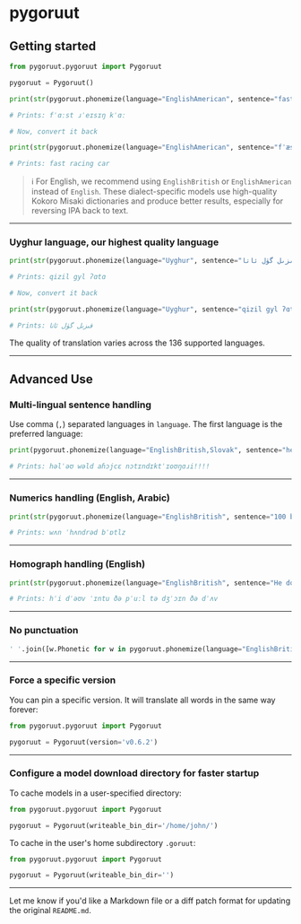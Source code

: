 # pygoruut

## Getting started

```python
from pygoruut.pygoruut import Pygoruut

pygoruut = Pygoruut()

print(str(pygoruut.phonemize(language="EnglishAmerican", sentence="fast racing car")))

# Prints: fˈɑːst ɹˈeɪsɪŋ kˈɑː

# Now, convert it back

print(str(pygoruut.phonemize(language="EnglishAmerican", sentence="fˈæst ɹˈeɪsɪŋ kˈɑɹ", is_reverse=True)))

# Prints: fast racing car
```

> ℹ️ For English, we recommend using `EnglishBritish` or `EnglishAmerican` instead of `English`. These dialect-specific models use high-quality Kokoro Misaki dictionaries and produce better results, especially for reversing IPA back to text.

---

### Uyghur language, our highest quality language

```python
print(str(pygoruut.phonemize(language="Uyghur", sentence="قىزىل گۈل ئاتا")))

# Prints: qizil gyl ʔɑtɑ

# Now, convert it back

print(str(pygoruut.phonemize(language="Uyghur", sentence="qizil gyl ʔɑtɑ", is_reverse=True)))

# Prints: قىزىل گۈل ئاتا
```

The quality of translation varies across the 136 supported languages.

---

## Advanced Use

### Multi-lingual sentence handling

Use comma (`,`) separated languages in `language`. The first language is the preferred language:

```python
print(pygoruut.phonemize(language="EnglishBritish,Slovak", sentence="hello world ahojte notindictionary!!!!"))

# Prints: həlˈəʊ wəld aɦɔjcɛ nɔtɪndɪktˈɪoʊŋɑɹi!!!!
```

---

### Numerics handling (English, Arabic)

```python
print(str(pygoruut.phonemize(language="EnglishBritish", sentence="100 bottles")))

# Prints: wʌn ˈhʌndrəd bˈɒtlz
```

---

### Homograph handling (English)

```python
print(str(pygoruut.phonemize(language="EnglishBritish", sentence="He dove into the pool to join the dove")))

# Prints: hˈi dˈəʊv ˈɪntu ðə pˈuːl tə dʒˈɔɪn ðə dˈʌv
```

---

### No punctuation

```python
' '.join([w.Phonetic for w in pygoruut.phonemize(language="EnglishBritish", sentence="hello world!!!!").Words])
```

---

### Force a specific version

You can pin a specific version. It will translate all words in the same way forever:

```python
from pygoruut.pygoruut import Pygoruut

pygoruut = Pygoruut(version='v0.6.2')
```

---

### Configure a model download directory for faster startup

To cache models in a user-specified directory:

```python
from pygoruut.pygoruut import Pygoruut

pygoruut = Pygoruut(writeable_bin_dir='/home/john/')
```

To cache in the user's home subdirectory `.goruut`:

```python
from pygoruut.pygoruut import Pygoruut

pygoruut = Pygoruut(writeable_bin_dir='')
```

---

Let me know if you'd like a Markdown file or a diff patch format for updating the original `README.md`.
